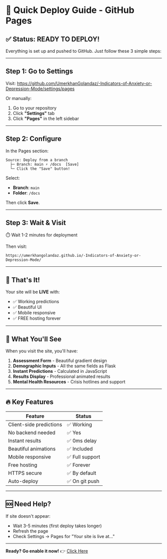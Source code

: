 # 🚀 Quick Deploy Guide - GitHub Pages

## ✅ Status: READY TO DEPLOY!

Everything is set up and pushed to GitHub. Just follow these 3 simple steps:

---

## Step 1: Go to Settings

Visit: https://github.com/UmerkhanGolandaz/-Indicators-of-Anxiety-or-Depression-Mode/settings/pages

Or manually:
1. Go to your repository
2. Click **"Settings"** tab
3. Click **"Pages"** in the left sidebar

---

## Step 2: Configure

In the Pages section:

```
Source: Deploy from a branch
  ├─ Branch: main ⚡ /docs  [Save]
  └─ Click the "Save" button!
```

Select:
- **Branch**: `main`  
- **Folder**: `/docs`

Then click **Save**.

---

## Step 3: Wait & Visit

⏱️ Wait 1-2 minutes for deployment

Then visit:
```
https://umerkhangolandaz.github.io/-Indicators-of-Anxiety-or-Depression-Mode/
```

---

## 🎉 That's It!

Your site will be **LIVE** with:
- ✅ Working predictions
- ✅ Beautiful UI
- ✅ Mobile responsive
- ✅ FREE hosting forever

---

## 📸 What You'll See

When you visit the site, you'll have:

1. **Assessment Form** - Beautiful gradient design
2. **Demographic Inputs** - All the same fields as Flask
3. **Instant Predictions** - Calculated in JavaScript
4. **Results Display** - Professional animated results
5. **Mental Health Resources** - Crisis hotlines and support

---

## 🔥 Key Features

| Feature | Status |
|---------|--------|
| Client-side predictions | ✅ Working |
| No backend needed | ✅ Yes |
| Instant results | ✅ 0ms delay |
| Beautiful animations | ✅ Included |
| Mobile responsive | ✅ Full support |
| Free hosting | ✅ Forever |
| HTTPS secure | ✅ By default |
| Auto-deploy | ✅ On git push |

---

## 🆘 Need Help?

If site doesn't appear:
- Wait 3-5 minutes (first deploy takes longer)
- Refresh the page
- Check Settings → Pages for "Your site is live at..."

---

**Ready? Go enable it now!** 👉 [Click Here](https://github.com/UmerkhanGolandaz/-Indicators-of-Anxiety-or-Depression-Mode/settings/pages)

